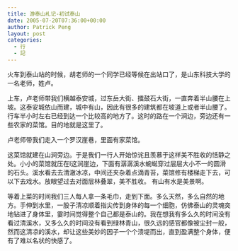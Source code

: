 ```yaml
---
title: 游泰山札记-初试泰山
date: 2005-07-20T07:36:00+00:00
author: Patrick Peng
layout: post
categories:
  - 行
  - 記
---
```

火车到泰山站的时候，胡老师的一个同学已经等候在出站口了，是山东科技大学的一名老师，姓卢。

上车，卢老师带我们横越泰安城，过东岳大街、擂鼓石大街，一直奔着半山腰在上坡。这泰安城依山而建，城中有山，因此有很多的建筑都在坡道上或者半山腰了。行车半小时左右已经到达一个比较高的地方了。这时的路在一个涧边，旁边还有一些农家的菜馆。目的地就是这里了。

卢老师带我们走入一个罗汉崖巷，里面有家菜馆。

这菜馆就建在山涧旁边。于是我们一行人开始惊诧且羡慕于这样美不胜收的恬静之处。小小的菜馆就压在l这涧崖边，下面有潺潺溪水蜿蜒穿过层层大小不一的圆滑的石头。溪水看去去清澈冰凉，中间还夹杂着点滴青苔，菜馆修有楼梯走下去，可以下去戏水。放眼望过去对面层林叠翠，美不胜收。 有山有水是美景啊。

等着上菜的时间我们三人每人拿一条毛巾，走到下面。多么天然，多么自然的地方。手伸到水里，一股子清凉顺着指尖传到身体的每一个细胞，仿佛泰山的灵魂突地钻进了身体里，霎时间觉得整个自己都是泰山的。我在想我有多么久的时间没有看过清溪水，又多么久的时间没有看到绿林青山，很久远的感官都像被尘封一般，然而这清凉的溪水，却让这些美妙的因子一个个溃堤而出，直到盈满整个身体，便有了难以名状的快感了。
